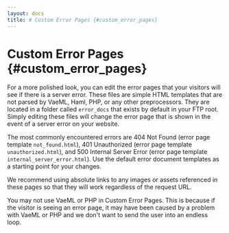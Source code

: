 ```yaml
---
layout: docs
title: # Custom Error Pages {#custom_error_pages}
---
```


# Custom Error Pages {#custom_error_pages}

For a more polished look, you can edit the error pages that your
visitors will see if there is a server error. These files are simple
HTML templates that are not parsed by VaeML, Haml, PHP, or any other
preprocessors. They are located in a folder called `error_docs` that
exists by default in your FTP root. Simply editing these files will
change the error page that is shown in the event of a server error on
your website.

The most commonly encountered errors are 404 Not Found (error page
template `not_found.html`), 401 Unauthorized (error page template
`unauthorized.html`), and 500 Internal Server Error (error page template
`internal_server_error.html`). Use the default error document templates
as a starting point for your changes.

We recommend using absolute links to any images or assets referenced in
these pages so that they will work regardless of the request URL.

You may not use VaeML or PHP in Custom Error Pages. This is because if
the visitor is seeing an error page, it may have been caused by a
problem with VaeML or PHP and we don't want to send the user into an
endless loop.
